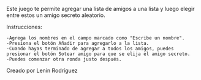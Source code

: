Este juego te permite agregar una lista de amigos a una lista y luego elegir entre estos un amigo secreto aleatorio.

Instrucciones:

    -Agrega los nombres en el campo marcado como "Escribe un nombre".
    -Presiona el botón Añadir para agregarlo a la lista.
    -Cuando hayas terminado de agregar a todos los amigos, puedes presionar el botón Sotear amigo para que se elija el amigo secreto.
    -Puedes comenzar otra ronda justo después.

Creado por Lenin Rodríguez
